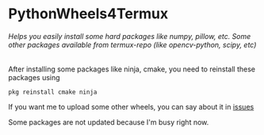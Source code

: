 # PythonWheels4Termux
###### Helps you easily install some hard packages like numpy, pillow, etc. ​Some other packages available from termux-repo (like opencv-python, scipy, etc)

After installing some packages like ninja, cmake, you need to reinstall these packages using
```
pkg reinstall cmake ninja
```

If you want me to upload some other wheels, you can say about it in [issues](https://github.com/Loamf/PyW4Termux/issues)

Some packages are not updated because I'm busy right now.
